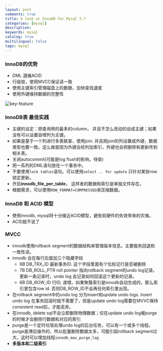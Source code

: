 ```yaml
---
layout: post
comments: true
title: A look at InnoDB for Mysql 5.7
categories: [mysql]
description: 
keywords: mysql
catalog: true
multilingual: false
tags: mysql
---
```


### InnoDB的优势
- DML 遵循ACID
- 行级锁，使用MVCC保证读一致
- 使用主键索引管理磁盘上的数据，加快查找速度
- 使用外键维持数据的完整性

![key-feature](../../images/innodb-key-features.png)

### InnoDB表 最佳实践
- 主键的设定：把查询用的最多的column， 并且不怎么改动的设成主键；如果没有可以设置自增列为主键。
- 如果是基于一个列进行多表联查，使用join. 并且把join的列设置成外键，数据类型也要一致。这么做是因为外键会给列加索引，外键也会把删除和更新传到相关表。
- 关闭autocommit(可能是log flush的影响，待查)
- 把一系列的DML语句放在一个事务中。
- 不要使用`lock tables`语句。可以使用`select .. for update` 只针对某些row锁定更新。
- 开启**innodb_file_per_table**， 这样表的数据和索引是单独文件存在。
- 根据需求，可以使用`ROW_FORMAT=COMPRESSED`来压缩数据。

### InnoDB 和 ACID 模型
- 使用innodb, mysql将十分接近ACID模型，避免软硬件的失效带来的灾难。
- ACID就不说了

### MVCC
- innodb使用rollback segment的数据结构来管理版本信息。主要服务回退和一致性读。
- innodb 会在每行后面加三个隐藏字段
    - 6B DB_TRX_ID 最新事务ID. 这个字段里面有个位标记行是否被删除
    - 7B DB_ROLL_PTR roll pointer 指向rollback segment的undo log记录。 更新一条记录时，undo log 会记录如何回滚这个更新的记录。
    - 6B DB_ROW_ID 行ID, 递增。如果聚簇索引是innodb自动生成的，那么索引里包含row id. 否则DB_ROW_ID不会再任何索引里出现。
- 在rollback segment中的undo log 分为insert和update undo logs. insert undo log 在事务回滚时就不需要了，但是update undo log需要在MVVC保持consistent read后，才能丢弃。    
- 在innodb, delete sql不会立即删除物理数据；仅在update undo log被purge的时候才会删除行数据和对应的索引
- purge是一个定时垃圾处理undo log的后台任务，可以有一个或多个线程。purge是滞后操作的，所以批量删除数据太多，可能引起rollback segment过大，这时可以增加线程`innodb_max_purge_lag`
- **多版本和二级索引**
    